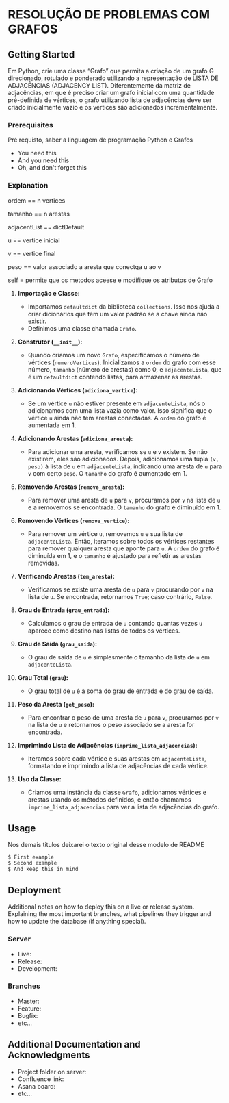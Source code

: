 # RESOLUÇÃO DE PROBLEMAS COM GRAFOS

## Getting Started

Em Python, crie uma classe “Grafo” que permita a criação de um grafo G direcionado,
rotulado e ponderado utilizando a representação de LISTA DE ADJACÊNCIAS (ADJACENCY LIST).
Diferentemente da matriz de adjacências, em que é preciso criar um grafo inicial com uma
quantidade pré-definida de vértices, o grafo utilizando lista de adjacências deve ser
criado inicialmente vazio e os vértices são adicionados incrementalmente.

### Prerequisites

Pré requisto, saber a linguagem de programação Python e Grafos

* You need this
* And you need this
* Oh, and don't forget this

### Explanation

ordem == n vertices

tamanho == n arestas

adjacentList == dictDefault

u == vertice inicial

v == vertice final

peso == valor associado a aresta que conectqa u ao v

self = permite que os metodos aceese e modifique os atributos de Grafo

1. **Importação e Classe:**
   - Importamos `defaultdict` da biblioteca `collections`. Isso nos ajuda a criar dicionários que têm um valor padrão se a chave ainda não existir.
   - Definimos uma classe chamada `Grafo`.

2. **Construtor (`__init__`):**
   - Quando criamos um novo `Grafo`, especificamos o número de vértices (`numeroVertices`). Inicializamos a `ordem` do grafo com esse número, `tamanho` (número de arestas) como 0, e `adjacenteLista`, que é um `defaultdict` contendo listas, para armazenar as arestas.

3. **Adicionando Vértices (`adiciona_vertice`):**
   - Se um vértice `u` não estiver presente em `adjacenteLista`, nós o adicionamos com uma lista vazia como valor. Isso significa que o vértice `u` ainda não tem arestas conectadas. A `ordem` do grafo é aumentada em 1.

4. **Adicionando Arestas (`adiciona_aresta`):**
   - Para adicionar uma aresta, verificamos se `u` e `v` existem. Se não existirem, eles são adicionados. Depois, adicionamos uma tupla `(v, peso)` à lista de `u` em `adjacenteLista`, indicando uma aresta de `u` para `v` com certo `peso`. O `tamanho` do grafo é aumentado em 1.

5. **Removendo Arestas (`remove_aresta`):**
   - Para remover uma aresta de `u` para `v`, procuramos por `v` na lista de `u` e a removemos se encontrada. O `tamanho` do grafo é diminuído em 1.

6. **Removendo Vértices (`remove_vertice`):**
   - Para remover um vértice `u`, removemos `u` e sua lista de `adjacenteLista`. Então, iteramos sobre todos os vértices restantes para remover qualquer aresta que aponte para `u`. A `ordem` do grafo é diminuída em 1, e o `tamanho` é ajustado para refletir as arestas removidas.

7. **Verificando Arestas (`tem_aresta`):**
   - Verificamos se existe uma aresta de `u` para `v` procurando por `v` na lista de `u`. Se encontrada, retornamos `True`; caso contrário, `False`.

8. **Grau de Entrada (`grau_entrada`):**
   - Calculamos o grau de entrada de `u` contando quantas vezes `u` aparece como destino nas listas de todos os vértices.

9. **Grau de Saída (`grau_saida`):**
   - O grau de saída de `u` é simplesmente o tamanho da lista de `u` em `adjacenteLista`.

10. **Grau Total (`grau`):**
    - O grau total de `u` é a soma do grau de entrada e do grau de saída.

11. **Peso da Aresta (`get_peso`):**
    - Para encontrar o peso de uma aresta de `u` para `v`, procuramos por `v` na lista de `u` e retornamos o peso associado se a aresta for encontrada.

12. **Imprimindo Lista de Adjacências (`imprime_lista_adjacencias`):**
    - Iteramos sobre cada vértice e suas arestas em `adjacenteLista`, formatando e imprimindo a lista de adjacências de cada vértice.

13. **Uso da Classe:**
    - Criamos uma instância da classe `Grafo`, adicionamos vértices e arestas usando os métodos definidos, e então chamamos `imprime_lista_adjacencias` para ver a lista de adjacências do grafo.


## Usage

Nos demais titulos deixarei o texto original desse modelo de README

```
$ First example
$ Second example
$ And keep this in mind
```

## Deployment

Additional notes on how to deploy this on a live or release system. Explaining the most important branches, what pipelines they trigger and how to update the database (if anything special).

### Server

* Live:
* Release:
* Development:

### Branches

* Master:
* Feature:
* Bugfix:
* etc...

## Additional Documentation and Acknowledgments

* Project folder on server:
* Confluence link:
* Asana board:
* etc...
